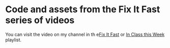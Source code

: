 # Code and assets from the Fix It Fast series of videos
You can visit the video on my channel in th e<a href = "https://www.youtube.com/playlist?list=PLTwy92rWKPiEttkiQiUvOv8CSq4GQdL3R" target="_blank">Fix It Fast</a> or 
<a href = "https://www.youtube.com/playlist?list=PLTwy92rWKPiEttkiQiUvOv8CSq4GQdL3R" target="_blank">In Class this Week</a> playlist.
